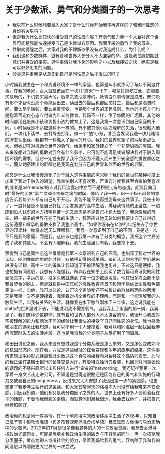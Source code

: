 # 关于少数派、勇气和分类圈子的一次思考

* 我以前什么时候想要融入大家？是什么时候开始我不再这样的？和我同性恋的身份有关系吗？
* 但是我为什么比较快的接受自己的性取向呢？有勇气和力量一个人面对这个世界可能是我能快速接受自己是少数派的原因。我哪里来的勇气？我的母亲。
* 性取向觉醒之后，大家对我的不理解似乎没有对我造成什么，为什么呢？
* 我们这种少数群体，就有着和世界大部分人不太兼容的命，这是我觉醒初期就意识并接受的事实。这件事情对我本身的影响之小以及我接受之快，确实是我可以好好思考的问题。
* 分类这件事我是从意识到自己是同性恋之后才发生的吗？


小时候我就生在一个和周遭环境不一样的家庭，也算是从小就练习了与众不同这件事。在我的老家，女人就应该坐在一块儿“跨天”一下午，喝茶打牌吃甘蔗，衣服要买最新的，手机要买最大的，后来又变成最薄的。教育这件事情就是没用，我们没有那个才智也没那个命能读出去，读出去的最后也都回来打工，最后都是浪费时间，要么尽早赚钱，要么坐着享受，也是那个世界的正确准则，当地的小孩儿们也是抱着否定的心态应付者九年义务教育。我妈不一样，除了每晚的广场舞，其他的时间都用在培养小孩和负担小孩的教育上了。这是我第一次意识到自己家庭的不同。小时候我是不适应这种不一样的。有不被其他小朋友理解的失落，很想融入他们，一块儿不读书、去打牌去打架，做一个“酷”小孩，甚至当发现我爸一块儿赌博的牌友认出我，我都有一种融入了当地的开心。我妈的世界就镇子的两条街那么大，但她却有对抗她全世界的勇气，给家里和家外建立了一个非常稳固的屏障。我从来没想过我妈的勇敢对我会有什么影响，它可能不能满足或者解决我对于融入周围环境的需求，但它一定是支撑了我不会因为不融入而产生不安全感的重要原因之一，而又她搭建出的屏障也是我现在划分自己的世界和外面的世界的启蒙。


那又是什么让我慢慢淡化了对于融入这件事情的需求呢？我妈的离世在某种程度上加重了我对于融入的渴望，我害怕别人不喜欢我，严重的时候我甚至会害怕我喜欢的或者是befriended的人对我只流露出中立而不是积极亢奋的态度，直到我向当时“最好的朋友”第二次谈论丧母之痛的时候，他给了我一击，用一个极不耐烦的态度告诉我每个人都有自己的不开心，我能不能不要再提我母亲这件事了。我被击垮了，一度怀疑是不是自己打扰了朋友紧张的高中生活，质疑我情绪的正当性，一边跑到没人认识的地方捂嘴痛苦一边又反思是不是自己小题大做了。我感激我的母亲，把一辈子的世界花在了我的生活上，我答应过她无论如何我要让自己过得好。这份遗愿和继承的勇敢支撑了我整个高中。“如果你没有在14岁的年纪失去了你世界的顶梁柱，你将永远无法理解我”。我再一次意识到了自己的不同，只是这一次不只是我的家庭，而是我。这应该也是我第一次有了分类的概念，我把这个世界分成了我和其他人。不会有人理解我，我的生活里只有我。我要撑下去。


察觉到自己是同性恋这件事情是我第三次意识到自己的不同，也加深了我对世界的认知。刚刚性取向觉醒的时候，有依稀记得的孤单感。和新认识的大学同学们越来越没有话聊，高中三年的锻炼让我知道了不被理解我也能过，不过这只是硬撑，我也想拥有同温层，我想有人能懂我。所以我在知乎上阅读了数百篇可真可假的同性爱情文字，幸运的是，没多久我就遇到了第一位少数派朋友。他在很多方面都不是我最契合的朋友，但是就像是中国压抑的零性教育背景下和同学偷偷谈论性和色情表演一样，和他，我可以谈论、认可这个更隐秘还不被承认的群体所面临的困境。这是我第一次不是硬撑着、混沌着对抗全世界的不理解，而是和一个能理解我的人触及生活，和我有关系的生活。就像我在水下憋气潜水了三年多，这之说我能在shitty的世界里过下去，不能说明我不需要氧气，当我浮上了水面的那一刻，我满足了。我们这种少数群体，就有着和世界大部分人不太兼容的命，我很开心我应对不被理解的能力和两次不同的经验让我很快的接受了自己同性恋的身份。我也感激和朋友的遇见让我知道，我可以不用一个人硬撑着，我可以和同温层一起找回我麻痹浑噩时失去的生活片段。这也是我将我的分类圈子从我扩到了同温层。


和田田讨论之前，我从来没有想过我这个分类系统是怎么来的，又是怎么变成如今的稳固形态的。现在看，八成是这些经验的综合变现和多年的应用的结果。这件事情表现出来的形式就是我对少数派这个身份的接受和对独特这个品质的喜爱。此时的我正坐在某瑞士银行的证券交易大厅，有着特立独行的着装，也因为对同事谈论的话题的不感兴趣所以未和任何人进行“该做的”networking。我还记得我第一次穿着一身文艺装走进公司，不知道是觉得这很酷还是因为自己的勇气和实施的行动力又或者自己的uniqueness，反过来又大大安慰了我迈出第一步的紧张感，也更坚定了我走特立独行的这条路。和大家日常聊天的格格不入也没有给我带来不安全感，只因我知道，他们都只是我分类圈子之外的人，世界上还有好多人谈论着我在乎的话题，干着令我佩服的事情，而就算他们离我很远，我会去找他们，并把自己继续照顾好。


政治倾向也是同一件事情。在一个单向混沌的政治体系中生活了20多年，只知自己是不管中国政治混流（把多路音视频流混合成单流）里还是西方傲慢的政治正确中的少数派。2022年的11月是很多像我这样的人的一次政治觉醒。我想去香港寻找政治光谱同类，可能是我填补我政治生活的匮乏与不自信的同时，再一次拓宽我分类圈子，做点为别人或者社会的努力，带着我妈给我的勇气，容纳除了我和我的同温层以外稍微更大世界的一次尝试。
